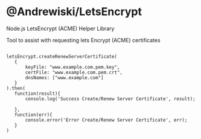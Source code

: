 # @Andrewiski/LetsEncrypt
 Node.js LetsEncrypt (ACME) Helper Library

 Tool to assist with requesting lets Encrypt (ACME) certificates

 ```

letsEncrypt.createRenewServerCertificate(
    {
        keyFile: "www.example.com.pem.key",
        certFile: "www.example.com.pem.crt",
        dnsNames: ["www.example.com"]
    }
).then(
    function(result){
        console.log('Success Create/Renew Server Certificate', result);
        
    },
    function(err){
        console.error('Error Create/Renew Server Certificate', err);
    }
)


 ```

